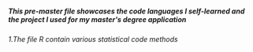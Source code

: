 <h5>This pre-master file showcases the code languages I self-learned and the project I used for my master's degree application</h5>
<h6>
  1.The file R contain various statistical code methods
</h6>
